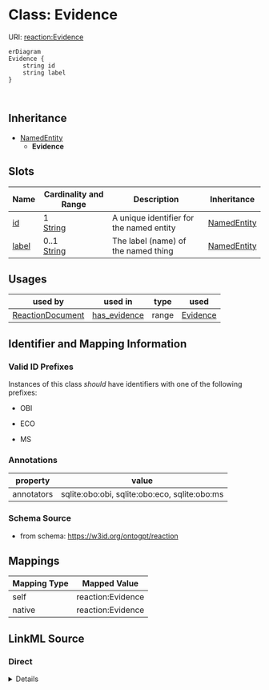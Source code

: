 

# Class: Evidence



URI: [reaction:Evidence](http://w3id.org/ontogpt/reaction/Evidence)



```mermaid
erDiagram
Evidence {
    string id  
    string label  
}



```




## Inheritance
* [NamedEntity](NamedEntity.md)
    * **Evidence**



## Slots

| Name | Cardinality and Range | Description | Inheritance |
| ---  | --- | --- | --- |
| [id](id.md) | 1 <br/> [String](String.md) | A unique identifier for the named entity | [NamedEntity](NamedEntity.md) |
| [label](label.md) | 0..1 <br/> [String](String.md) | The label (name) of the named thing | [NamedEntity](NamedEntity.md) |





## Usages

| used by | used in | type | used |
| ---  | --- | --- | --- |
| [ReactionDocument](ReactionDocument.md) | [has_evidence](has_evidence.md) | range | [Evidence](Evidence.md) |






## Identifier and Mapping Information


### Valid ID Prefixes

Instances of this class *should* have identifiers with one of the following prefixes:

* OBI

* ECO

* MS






### Annotations

| property | value |
| --- | --- |
| annotators | sqlite:obo:obi, sqlite:obo:eco, sqlite:obo:ms |



### Schema Source


* from schema: https://w3id.org/ontogpt/reaction




## Mappings

| Mapping Type | Mapped Value |
| ---  | ---  |
| self | reaction:Evidence |
| native | reaction:Evidence |







## LinkML Source

<!-- TODO: investigate https://stackoverflow.com/questions/37606292/how-to-create-tabbed-code-blocks-in-mkdocs-or-sphinx -->

### Direct

<details>
```yaml
name: Evidence
id_prefixes:
- OBI
- ECO
- MS
annotations:
  annotators:
    tag: annotators
    value: sqlite:obo:obi, sqlite:obo:eco, sqlite:obo:ms
from_schema: https://w3id.org/ontogpt/reaction
is_a: NamedEntity

```
</details>

### Induced

<details>
```yaml
name: Evidence
id_prefixes:
- OBI
- ECO
- MS
annotations:
  annotators:
    tag: annotators
    value: sqlite:obo:obi, sqlite:obo:eco, sqlite:obo:ms
from_schema: https://w3id.org/ontogpt/reaction
is_a: NamedEntity
attributes:
  id:
    name: id
    annotations:
      prompt.skip:
        tag: prompt.skip
        value: 'true'
    description: A unique identifier for the named entity
    comments:
    - this is populated during the grounding and normalization step
    from_schema: https://w3id.org/ontogpt/reaction
    rank: 1000
    identifier: true
    alias: id
    owner: Evidence
    domain_of:
    - NamedEntity
    - Publication
    range: string
    required: true
  label:
    name: label
    annotations:
      owl:
        tag: owl
        value: AnnotationProperty, AnnotationAssertion
    description: The label (name) of the named thing
    from_schema: https://w3id.org/ontogpt/reaction
    aliases:
    - name
    slot_uri: rdfs:label
    alias: label
    owner: Evidence
    domain_of:
    - Reaction
    - NamedEntity
    range: string

```
</details>